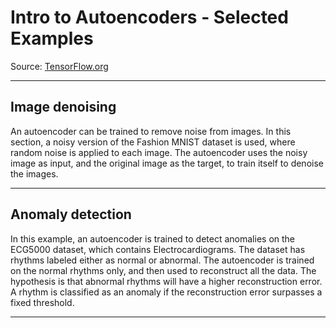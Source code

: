 
# Intro to Autoencoders - Selected Examples

Source: [TensorFlow.org](https://www.tensorflow.org/tutorials/generative/autoencoder)

---

## Image denoising

An autoencoder can be trained to remove noise from images. In this section, a noisy version of the Fashion MNIST dataset is used, where random noise is applied to each image. The autoencoder uses the noisy image as input, and the original image as the target, to train itself to denoise the images.

---

## Anomaly detection

In this example, an autoencoder is trained to detect anomalies on the ECG5000 dataset, which contains Electrocardiograms. The dataset has rhythms labeled either as normal or abnormal. The autoencoder is trained on the normal rhythms only, and then used to reconstruct all the data. The hypothesis is that abnormal rhythms will have a higher reconstruction error. A rhythm is classified as an anomaly if the reconstruction error surpasses a fixed threshold.

---

